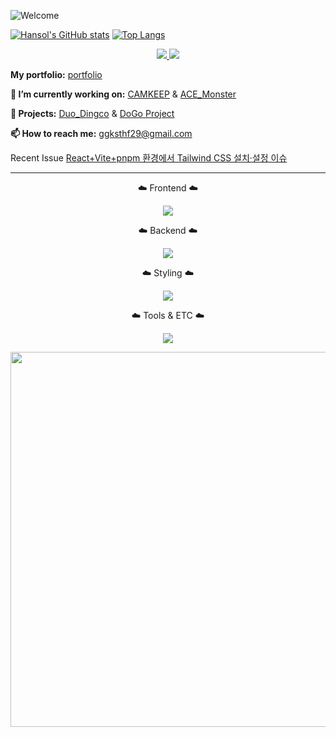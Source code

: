 ![Welcome](https://capsule-render.vercel.app/api?type=waving&height=270&section=header&text=Welcome&fontSize=60&animation=twinkling&backgroundColor=000000&color=8EA3E3&fontColor=8EA3E3&v=2)


[![Hansol's GitHub stats](https://github-readme-stats.vercel.app/api?username=hansolChoi29&show_icons=true&bg_color=000000&title_color=8ea3e3&text_color=8ea3e3&icon_color=8ea3e3&border_radius=10)](https://github.com/anuraghazra/github-readme-stats)
[![Top Langs](https://github-readme-stats.vercel.app/api/top-langs/?username=hansolChoi29&layout=compact&bg_color=000000&title_color=8ea3e3&text_color=8ea3e3&border_radius=10)](https://github.com/anuraghazra/github-readme-stats)

<p align="center">
  <a href="https://instagram.com/_hxnxol_" target="_blank">
    <img src="https://skillicons.dev/icons?i=instagram" />
  </a>
  <a href="https://discord.gg/KWB6scSq" target="_blank">
    <img src="https://skillicons.dev/icons?i=discord" />
  </a>
</p>

<p><strong>My portfolio:</strong> <a href="https://portfolio-ace-ten.vercel.app/" target="_blank">portfolio</a></p>

<p><strong>🔭 I’m currently working on:</strong> <a href="https://github.com/hansolChoi29/camkeep" target="_blank">CAMKEEP</a> & 
<a href="https://github.com/hansolChoi29/ACE_Monster" target="_blank">ACE_Monster</a>
</p>


<p><strong>🚀 Projects:</strong> <a href="https://github.com/reizvoll/Duo_Dingco" target="_blank">Duo_Dingco</a> & <a href="https://github.com/Noonsae/DoGo_project" target="_blank">DoGo Project</a></p>

<p><strong>📫 How to reach me:</strong> <a href="mailto:ggksthf29@gmail.com">ggksthf29@gmail.com</a></p>
<p>
Recent Issue
  <a href="https://winwin0219.tistory.com/entry/ACEMonster-ReacttailwindCSS" target="_blank">React+Vite+pnpm 환경에서 Tailwind CSS 설치·설정 이슈</a>
  
</p>
<hr />

<p align="center">☁️ Frontend ☁️</p>
<p align="center">
  <img src="https://skillicons.dev/icons?i=html,css,js,ts,react,nextjs" />
</p>

<p align="center">☁️ Backend ☁️</p>
<p align="center">
  <img src="https://skillicons.dev/icons?i=java,spring" />
</p>

<p align="center">☁️ Styling ☁️</p>
<p align="center">
  <img src="https://skillicons.dev/icons?i=css,tailwind" />
</p>

<p align="center">☁️ Tools & ETC ☁️</p>
<p align="center">
  <img src="https://skillicons.dev/icons?i=git,github,vscode" />
</p>


<p align="center">
<a href="https://www.gitanimals.org/en_US?utm_medium=image&utm_source=hansolChoi29&utm_content=farm">
<img
  src="https://render.gitanimals.org/farms/hansolChoi29"
  width="1000"
  height="600"
/>
</a>
</p>



